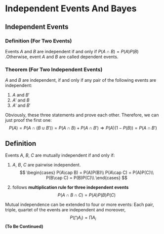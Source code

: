 # Independent Events And Bayes

## Independent Events

### Definition (For Two Events)

Events $A$ and $B$ are independent if and only if $P(A∩B) =P(A)P(B)$ .Otherwise, event $A$ and $B$ are called dependent events.

### Theorem (For Two Independent Events)

$A$ and $B$ are independent, if and only if any pair of the following events are independent:

1. $A$ and $B'$
2.  $A'$ and $B$
3.  $A'$ and $B'$

Obviously, these three statements and prove each other. Therefore, we can just proof the first one:
$$
P(A) = P(A\cap(B\cup B')) = P(A\cap B) + P(A\cap B') \Rightarrow P(A)(1 - P(B)) = P(A\cap B')
$$

## Definition 

Events $A,\ B,\ C$ are mutually independent if and only if:

1. $A,\ B,\ C$ are pairwise independent.
   $$
   \begin{cases}
    P(A\cap B) = P(A)P(B)\\
    P(A\cap C) = P(A)P(C)\\
    P(B\cap C) = P(B)P(C)\\
   \end{cases}
   $$

2. follows **multiplication rule for three independent events**
   $$
   P(A\cap B\cap C) = P(A)P(B)P(C)
   $$


Mutual independence can be extended to four or more events: Each pair, triple, quartet of the events are independent and moreover,
$$
P(\bigcap A_i) = \prod A_i
$$
**(To Be Continued)**

